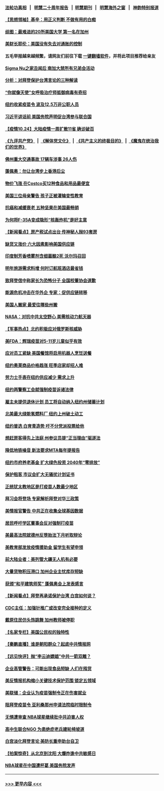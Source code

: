 #### [法轮功真相](https://github.com/gfw-breaker/truth/blob/master/README.md?t=0) &nbsp;&nbsp;|&nbsp;&nbsp; [明慧二十周年报告](https://github.com/gfw-breaker/mh-reports/blob/master/README.md?t=0) &nbsp;&nbsp;|&nbsp;&nbsp;[明慧期刊](https://github.com/gfw-breaker/mh-qikan) &nbsp;&nbsp;|&nbsp;&nbsp; [明慧海外之窗](https://github.com/gfw-breaker/mh-news/blob/master/README.md?t=0) &nbsp;&nbsp;|&nbsp;&nbsp; [神韵特别报道](https://github.com/gfw-breaker/mh-news/blob/master/shenyun.md?t=0)
#### [【思想领袖】基辛：用正义判断 不做有用的白痴](../pages/nsc412/n13297585.md?t=10251050) 
#### [组图：最难进的20所美国大学 第一名在加州](../pages/nsc412/n13311328.md?t=10251050) 
#### [美财长耶伦：美国没有失去对通胀的控制](../pages/nsc412/n13326722.md?t=10251050) 
#### 五毛举报越来越频繁，请网友们前往下载 [一键翻墙软件](https://github.com/gfw-breaker/ssr-accounts)，并将此项目推荐给亲友
#### [Sigma Nu之家丑闻后 南加大禁所有兄弟会活动](../pages/nsc412/n13326962.md?t=10251050) 
#### [分析：对拜登保护台湾言论的三种解读](../pages/nsc412/n13325462.md?t=10251050) 
#### [“你就像天使”女呼吸治疗师抵御病毒有奇招](../pages/nsc412/n13326753.md?t=10251050) 
#### [纽约收紧疫苗令 波及12.5万非公职人员](../pages/nsc412/n13326261.md?t=10251050) 
#### [习近平讲话前 美国务院声明促台湾参与联合国](../pages/nsc412/n13326560.md?t=10251050) 
#### [【疫情10.24】大陆疫情一周扩散11省 确诊破百](../pages/nsc412/n13325845.md?t=10251050) 
#### [《九评共产党》](https://github.com/begood0513/9ping.md/blob/master/README.md) &nbsp;|&nbsp; [《解体党文化》](../../../../jtdwh.md/blob/master/README.md)  &nbsp;|&nbsp; [《共产主义的终极目的》](../../../../gczydzjmd.md/blob/master/README.md) &nbsp;|&nbsp; [《魔鬼在统治我们的世界》](../../../../mgztzwmdsj.md/blob/master/README.md) 
#### [佛州重大交通事故 17辆车涉事 26人伤](../pages/nsc412/n13326152.md?t=10251050) 
#### [蓬佩奥：勿让台湾步上香港后尘](../pages/nsc412/n13325947.md?t=10251050) 
#### [物价飞涨 在Costco买12种食品和用品最便宜](../pages/nsc412/n13321451.md?t=10251050) 
#### [美国三位母亲警告 孩子正被灌输变性教育](../pages/nsc412/n13325232.md?t=10251050) 
#### [抗癌和减缓衰老 五种坚果在美国最畅销](../pages/nsc412/n13323638.md?t=10251050) 
#### [为何将F-35A变成隐形“核轰炸机”是好主意](../pages/nsc412/n13318131.md?t=10251050) 
#### [【新闻看点】房产税试点出台 传神秘人抛93套房](../pages/nsc412/n13325128.md?t=10251050) 
#### [缺货又涨价 六大因素影响美国供应链](../pages/nsc412/n13325181.md?t=10251050) 
#### [印度制芳香喷雾剂含细菌酿2死 沃尔玛召回](../pages/nsc412/n13325246.md?t=10251050) 
#### [明年旅游需求料增 何时订航班酒店最省钱](../pages/nsc412/n13324776.md?t=10251050) 
#### [致拜登信中称家长为恐怖分子 全国校董协会道歉](../pages/nsc412/n13324938.md?t=10251050) 
#### [能源危机冲击在华外企 专家：促供应链转移](../pages/nsc412/n13324933.md?t=10251050) 
#### [美国人搬家 最爱往哪些州搬](../pages/nsc412/n13324683.md?t=10251050) 
#### [NASA：对抗中共太空野心 美需核动力航天器](../pages/nsc412/n13324662.md?t=10251050) 
#### [【军事热点】北约积极应对俄罗斯核威胁](../pages/nsc412/n13323482.md?t=10251050) 
#### [美FDA：辉瑞疫苗对5-11岁儿童似乎有效](../pages/nsc412/n13324181.md?t=10251050) 
#### [应对员工紧缺 美国餐馆将启用机器人烹饪送餐](../pages/nsc412/n13323518.md?t=10251050) 
#### [纽约奥莱商品价格趋涨 旺季店家却招人难](../pages/nsc412/n13323894.md?t=10251050) 
#### [劳力士手表在纽约供应减少 需求上升](../pages/nsc412/n13323891.md?t=10251050) 
#### [纽约两警察工会就强制疫苗诉诸法律](../pages/nsc412/n13323875.md?t=10251050) 
#### [雇主未提供退休计划 员工将自动纳入纽约州储蓄计划](../pages/nsc412/n13323899.md?t=10251050) 
#### [北美最大绿能氢燃料厂 纽约上州破土动工](../pages/nsc412/n13323905.md?t=10251050) 
#### [纽约普选 白育青造势 吁不分党派投票给他](../pages/nsc412/n13323939.md?t=10251050) 
#### [想赶房客得先上法庭 州参议员提“正当理由”驱逐法](../pages/nsc412/n13323888.md?t=10251050) 
#### [降低地铁噪音 新法要求MTA每年提报告](../pages/nsc412/n13323881.md?t=10251050) 
#### [纽约市府养老基金 扩大绿色投资 2040年“零排放”](../pages/nsc412/n13323944.md?t=10251050) 
#### [保护租客 市议会扩大无骚扰计划证书](../pages/nsc412/n13323902.md?t=10251050) 
#### [正统犹太教地区是打疫苗人数最少地区](../pages/nsc412/n13323885.md?t=10251050) 
#### [拜习会将登场 专家解析拜登对华三政策](../pages/nsc412/n13323196.md?t=10251050) 
#### [美情报官警告 中共正在收集全球基因数据](../pages/nsc412/n13323792.md?t=10251050) 
#### [居民呼吁学区董事会反对强制打疫苗](../pages/nsc412/n13323810.md?t=10251050) 
#### [美最高法院就德州反堕胎法下月听取辩论](../pages/nsc412/n13323608.md?t=10251050) 
#### [美教育部发放疫情援助金 留学生有望申领](../pages/nsc412/n13323736.md?t=10251050) 
#### [前大陆业者：美列管大疆无人机有必要](../pages/nsc412/n13323713.md?t=10251050) 
#### [大量货物积压港口 加州企业主忧库存短缺](../pages/nsc412/n13323663.md?t=10251050) 
#### [获颁“和平建筑师奖” 蓬佩奥会上发表感言](../pages/nsc412/n13323402.md?t=10251050) 
#### [【新闻看点】拜登再承诺保护台湾 白宫如何说？](../pages/nsc412/n13323501.md?t=10251050) 
#### [CDC主任：加强针推广或改变完全接种的定义](../pages/nsc412/n13323418.md?t=10251050) 
#### [戴原住民仿头饰跳舞 加州教师被停职](../pages/nsc412/n13323443.md?t=10251050) 
#### [【名家专栏】美国公民权的独特性](../pages/nsc412/n13322798.md?t=10251050) 
#### [【秦鹏直播】谁是朝阳群众？起底中共情报网](../pages/nsc412/n13323529.md?t=10251050) 
#### [【远见快评】抛“李云迪嫖娼”中共一箭双雕？](../pages/nsc412/n13323511.md?t=10251050) 
#### [企业高管警告：可能出现食品短缺 人们在囤货](../pages/nsc412/n13323459.md?t=10251050) 
#### [美反情报机构缩小关键技术保护范围 锁定五领域](../pages/nsc412/n13323440.md?t=10251050) 
#### [美联储：企业认为疫苗强制令正在伤害就业](../pages/nsc412/n13323368.md?t=10251050) 
#### [阻拜登疫苗令 亚利桑那州申请法院临时限制令](../pages/nsc412/n13323265.md?t=10251050) 
#### [无惧遭审查 NBA球星继续批中共迫害人权](../pages/nsc412/n13323367.md?t=10251050) 
#### [高中生联合NGO 为患绝症老兵建轮椅坡道](../pages/nsc412/n13322032.md?t=10251050) 
#### [白宫淡化拜登言论 美防长重申助台自卫](../pages/nsc412/n13323321.md?t=10251050) 
#### [【拍案惊奇】从北京到沈阳 大爆炸逢中共敏感日](../pages/nsc412/n13323071.md?t=10251050) 
#### [NBA球星在中国遭杯葛 美国务院发声](../pages/nsc412/n13323267.md?t=10251050) 

----
#### [ >>> 更早内容 <<< ](../indexes/nsc412-earlier.md)
